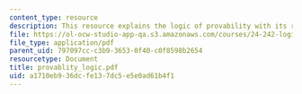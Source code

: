 ```yaml
---
content_type: resource
description: This resource explains the logic of provability with its related theorems.
file: https://ol-ocw-studio-app-qa.s3.amazonaws.com/courses/24-242-logic-ii-spring-2004/a1710eb936dcfe137dc5e5e0ad61b4f1_provablity_logic.pdf
file_type: application/pdf
parent_uid: 797097cc-c3b9-3653-0f40-c0f8598b2654
resourcetype: Document
title: provablity_logic.pdf
uid: a1710eb9-36dc-fe13-7dc5-e5e0ad61b4f1
---
```

